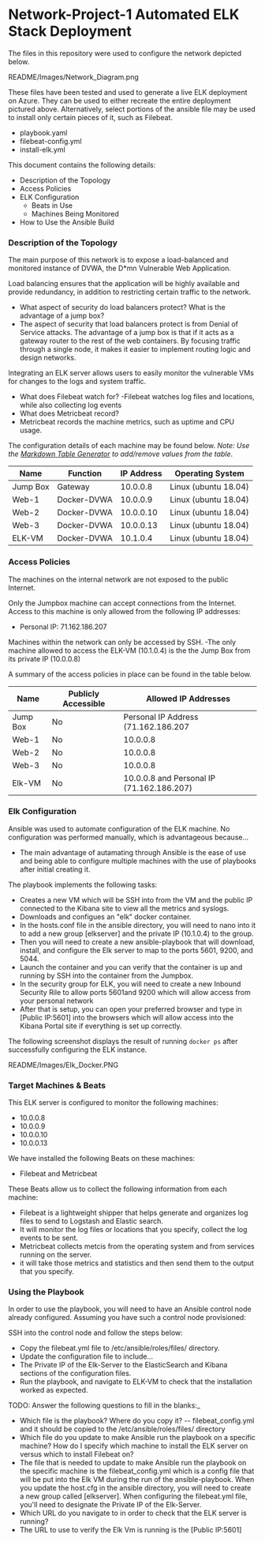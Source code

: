 # Network-Project-1 Automated ELK Stack Deployment

The files in this repository were used to configure the network depicted below.

README/Images/Network_Diagram.png

These files have been tested and used to generate a live ELK deployment on Azure. They can be used to either recreate the entire deployment pictured above. Alternatively, select portions of the ansible file may be used to install only certain pieces of it, such as Filebeat.

  - playbook.yaml
  - filebeat-config.yml
  - install-elk.yml

This document contains the following details:
- Description of the Topology
- Access Policies
- ELK Configuration
  - Beats in Use
  - Machines Being Monitored
- How to Use the Ansible Build


### Description of the Topology

The main purpose of this network is to expose a load-balanced and monitored instance of DVWA, the D*mn Vulnerable Web Application.

Load balancing ensures that the application will be highly available and provide redundancy, in addition to restricting certain traffic to the network.
- What aspect of security do load balancers protect? What is the advantage of a jump box?
 - The aspect of security that load balancers protect is from Denial of Service attacks. The advantage of a jump box is that if it acts as a gateway router to the rest of the web containers. By focusing traffic through a single node, it makes it easier to implement routing logic and design networks.

Integrating an ELK server allows users to easily monitor the vulnerable VMs for changes to the logs and system traffic.
- What does Filebeat watch for?
  -Filebeat watches log files and locations, while also collecting log events
- What does Metricbeat record?
 - Metricbeat records the machine metrics, such as uptime and CPU usage.

The configuration details of each machine may be found below.
_Note: Use the [Markdown Table Generator](http://www.tablesgenerator.com/markdown_tables) to add/remove values from the table_.

| Name     | Function  | IP Address | Operating System    |
|----------|-----------|------------|---------------------|
| Jump Box | Gateway   | 10.0.0.8   | Linux (ubuntu 18.04)|
| Web-1    |Docker-DVWA| 10.0.0.9   | Linux (ubuntu 18.04)|
| Web-2    |Docker-DVWA| 10.0.0.10  | Linux (ubuntu 18.04)|
| Web-3    |Docker-DVWA| 10.0.0.13  | Linux (ubuntu 18.04)|
| ELK-VM   |Docker-DVWA| 10.1.0.4   | Linux (ubuntu 18.04)|

### Access Policies

The machines on the internal network are not exposed to the public Internet. 

Only the Jumpbox machine can accept connections from the Internet. Access to this machine is only allowed from the following IP addresses:
- Personal IP: 71.162.186.207

Machines within the network can only be accessed by SSH.
-The only machine allowed to access the ELK-VM (10.1.0.4) is the the Jump Box from its private IP (10.0.0.8)

A summary of the access policies in place can be found in the table below.

| Name     | Publicly Accessible | Allowed IP Addresses                     |
|----------|---------------------|------------------------------------------|
| Jump Box |     No              | Personal IP Address (71.162.186.207      |
| Web-1    |     No              | 10.0.0.8                                 |
| Web-2    |     No              | 10.0.0.8                                 |
| Web-3    |     No              | 10.0.0.8                                 |
| Elk-VM   |     No              | 10.0.0.8 and Personal IP (71.162.186.207)|

### Elk Configuration

Ansible was used to automate configuration of the ELK machine. No configuration was performed manually, which is advantageous because...
- The main advantage of autamating through Ansible is the ease of use and being able to configure multiple machines with the use of playbooks after initial creating it.

The playbook implements the following tasks:
- Creates a new VM which will be SSH into from the VM and the public IP connected to the Kibana site to view all the metrics and syslogs.
- Downloads and configues an "elk" docker container.
 - In the hosts.conf file in the ansible directory, you will need to nano into it to add a new group [elkserver] and the private IP (10.1.0.4) to the group. 
- Then you will need to create a new ansible-playbook that will download, install, and configure the Elk server to map to the ports 5601, 9200, and 5044.
- Launch the container and you can verify that the container is up and running by SSH into the container from the Jumpbox.
- In the security group for ELK, you will need to create a new Inbound Security Rile to allow ports 5601and 9200 which will allow access from your personal network
- After that is setup, you can open your preferred browser and type in [Public IP:5601] into the browsers which will allow access into the Kibana Portal site if everything is set up correctly. 

The following screenshot displays the result of running `docker ps` after successfully configuring the ELK instance.

README/Images/Elk_Docker.PNG

### Target Machines & Beats
This ELK server is configured to monitor the following machines:
- 10.0.0.8
- 10.0.0.9
- 10.0.0.10
- 10.0.0.13

We have installed the following Beats on these machines:
- Filebeat and Metricbeat

These Beats allow us to collect the following information from each machine:
- Filebeat is a lightweight shipper that helps generate and organizes log files to send to Logstash and Elastic search.
 - It will monitor the log files or locations that you specify, collect the log events to be sent.
- Metricbeat collects metcis from the operating system and from services running on the server.
 - it will take those metrics and statistics and then send them to the output that you specify.

### Using the Playbook
In order to use the playbook, you will need to have an Ansible control node already configured. Assuming you have such a control node provisioned: 

SSH into the control node and follow the steps below:
- Copy the filebeat.yml file to /etc/ansible/roles/files/ directory.
- Update the configuration file to include...
 - The Private IP of the Elk-Server to the ElasticSearch and Kibana sections of the configuration files.
- Run the playbook, and navigate to ELK-VM to check that the installation worked as expected.

TODO: Answer the following questions to fill in the blanks:_
- Which file is the playbook? Where do you copy it?
 -- filebeat_config.yml and it should be copied to the /etc/ansible/roles/files/ directory 
- Which file do you update to make Ansible run the playbook on a specific machine? How do I specify which machine to install the ELK server on versus which to install Filebeat on?
 - The file that is needed to update to make Ansible run the playbook on the specific machine is the filebeat_config.yml which is a config file that will be put into the Elk VM during the run of the ansible-playbook. When you update the host.cfg in the ansible directory, you will need to create a new group called [elkserver]. When configuring the filebeat.yml file, you'll need to designate the Private IP of the Elk-Server.
- Which URL do you navigate to in order to check that the ELK server is running?
 - The URL to use to verify the Elk Vm is running is the [Public IP:5601]
